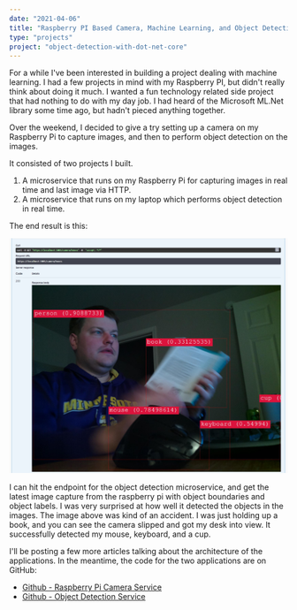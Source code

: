 ```yaml
---
date: "2021-04-06"
title: "Raspberry PI Based Camera, Machine Learning, and Object Detection with .NET Core"
type: "projects"
project: "object-detection-with-dot-net-core"
---
```


For a while I've been interested in building a project dealing with machine learning.
I had a few projects in mind with my Raspberry PI, but didn't really think about doing it much.
I wanted a fun technology related side project that had nothing to do with my day job.
I had heard of the Microsoft ML.Net library some time ago, but hadn't pieced anything together.

Over the weekend, I decided to give a try setting up a camera on my Raspberry Pi to capture images, and then to perform object detection on the images.

It consisted of two projects I built.

1. A microservice that runs on my Raspberry Pi for capturing images in real time and last image via HTTP.
2. A microservice that runs on my laptop which performs object detection in real time.

The end result is this:

![Raspberry Pi Image detection](./images/raspberry-pi-object-detection.jpg)

I can hit the endpoint for the object detection microservice, and get the latest image capture from the raspberry pi with object boundaries and object labels.
I was very surprised at how well it detected the objects in the images.
The image above was kind of an accident.
I was just holding up a book, and you can see the camera slipped and got my desk into view.
It successfully detected my mouse, keyboard, and a cup.

I'll be posting a few more articles talking about the architecture of the applications.  In the meantime, the code for the two applications are on GitHub:

* [Github - Raspberry Pi Camera Service](https://github.com/jerhon/hs-pi-camera-service)
* [Github - Object Detection Service](https://github.com/jerhon/hs-object-dectection-service)

